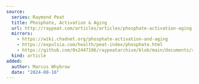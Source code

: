 ```yaml
---
source:
  series: Raymond Peat
  title: Phosphate, Activation & Aging
  url: http://raypeat.com/articles/articles/phosphate-activation-aging.shtml
  mirrors:
    - https://wiki.chadnet.org/phosphate-activation-and-aging
    - https://expulsia.com/health/peat-index/phosphate.html
    - https://github.com/0x2447196/raypeatarchive/blob/main/documents/raypeat.com/phosphate-activation-aging.md
  kind: article 
added:
  author: Marcus Whybrow
  date: "2024-08-16"
---
```


